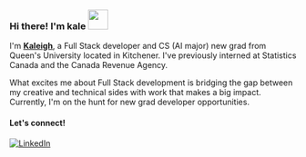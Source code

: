 ### Hi there! I'm kale <img src="https://media4.giphy.com/media/z1AumTBpH3RoeKsaG6/giphy.gif?cid=ecf05e47oujyn5vkjx1i6er8yiadezrn813ibi7w90dzb0pp&ep=v1_stickers_search&rid=giphy.gif&ct=s" width="35" height="35" />

I'm [**Kaleigh**]([https://gazijarin.com](https://kaleighfeder.vercel.app/)), a Full Stack developer and CS (AI major) new grad from Queen's University located in Kitchener. I've previously interned at Statistics Canada and the Canada Revenue Agency.

What excites me about Full Stack development is bridging the gap between my creative and technical sides with work that makes a big impact. Currently, I'm on the hunt for new grad developer opportunities.

#### Let's connect!
[<img alt="LinkedIn" src="https://img.shields.io/badge/LinkedIn-%230E76A8.svg?&style=for-the-badge&logo=LinkedIn&logoColor=white" />](https://www.linkedin.com/in/kaleighfeder/)
